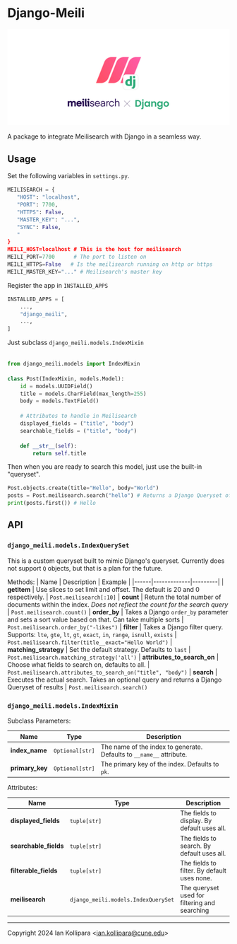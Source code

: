 # Django-Meili

![](./docs/Meilisearch_-_Django.jpg)

A package to integrate Meilisearch with Django in a seamless way.

## Usage

Set the following variables in `settings.py`.

```python
MEILISEARCH = {
   "HOST": "localhost",
   "PORT": 7700,
   "HTTPS": False,
   "MASTER_KEY": "...",
   "SYNC": False,
   "
}
MEILI_HOST=localhost # This is the host for meilisearch
MEILI_PORT=7700      # The port to listen on
MEILI_HTTPS=False   # Is the meilisearch running on http or https
MEILI_MASTER_KEY="..." # Meilisearch's master key
```

Register the app in `INSTALLED_APPS`

```python
INSTALLED_APPS = [
    ...,
    "django_meili",
    ...,
]
```

Just subclass `django_meili.models.IndexMixin`

```python

from django_meili.models import IndexMixin

class Post(IndexMixin, models.Model):
    id = models.UUIDField()
    title = models.CharField(max_length=255)
    body = models.TextField()

    # Attributes to handle in Meilisearch
    displayed_fields = ("title", "body")
    searchable_fields = ("title", "body")

    def __str__(self):
        return self.title
```

Then when you are ready to search this model, just use the built-in "queryset".
```python
Post.objects.create(title="Hello", body="World")
posts = Post.meilisearch.search("hello") # Returns a Django Queryset of results
print(posts.first()) # Hello
```

## API

### `django_meili.models.IndexQuerySet`

This is a custom queryset built to mimic Django's queryset. Currently does not support `Q` objects, but that is a plan for the future.

Methods:
| Name | Description | Example |
|------|-------------|---------|
| **__getitem__** | Use slices to set limit and offset. The default is 20 and 0 respectively. | ```Post.meilisearch[:10]```
| **count** | Return the total number of documents within the index. *Does not reflect the count for the search query* | ```Post.meilisearch.count()```
| **order_by** | Takes a Django `order_by` parameter and sets a sort value based on that. Can take multiple sorts | ```Post.meilisearch.order_by("-likes")```
| **filter** | Takes a Django filter query. Supports: `lte`, `gte`, `lt`, `gt`, `exact`, `in`, `range`, `isnull`, `exists` | `Post.meilisearch.filter(title__exact="Hello World")`
| **matching_strategy** | Set the default strategy. Defaults to `last` | ```Post.meilisearch.matching_strategy('all')```
| **attributes_to_search_on** | Choose what fields to search on, defaults to all. | `Post.meilisearch.attributes_to_search_on("title", "body")`
| **search** | Executes the actual search. Takes an optional query and returns a Django Queryset of results | `Post.meilisearch.search()`

### `django_meili.models.IndexMixin`

Subclass Parameters:

| Name            | Type            | Description                                                          |
| --------------- | --------------- | -------------------------------------------------------------------- |
| **index_name**  | `Optional[str]` | The name of the index to generate. Defaults to `__name__` attribute. |
| **primary_key** | `Optional[str]` | The primary key of the index. Defaults to `pk`.                      |

Attributes:

| Name                  | Type         | Description                                 |
| --------------------- | ------------ | ------------------------------------------- |
| **displayed_fields**  | `tuple[str]` | The fields to display. By default uses all. |
| **searchable_fields** | `tuple[str]` | The fields to search. By default uses all.  |
| **filterable_fields** | `tuple[str]` | The fields to filter. By default uses none. |
| **meilisearch** | `django_meili.models.IndexQuerySet` | The queryset used for filtering and searching |

---

Copyright 2024 Ian Kollipara <<ian.kollipara@cune.edu>>
